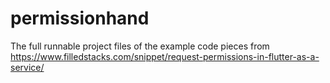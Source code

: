 # permissionhand

The full runnable project files of the example code pieces from https://www.filledstacks.com/snippet/request-permissions-in-flutter-as-a-service/

